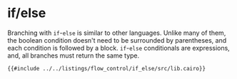# if/else

Branching with `if`-`else` is similar to other languages. Unlike many of them,
the boolean condition doesn't need to be surrounded by parentheses, and each
condition is followed by a block. `if`-`else` conditionals are expressions,
and, all branches must return the same type.

```cairo,editable
{{#include ../../listings/flow_control/if_else/src/lib.cairo}}
```
